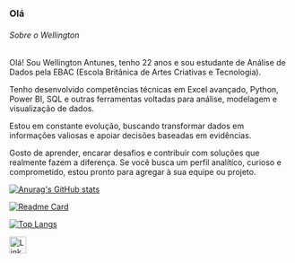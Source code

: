### Olá 

###### Sobre o Wellington
Olá! Sou Wellington Antunes, tenho 22 anos e sou estudante de Análise de Dados pela EBAC (Escola Britânica de Artes Criativas e Tecnologia).

Tenho desenvolvido competências técnicas em Excel avançado, Python, Power BI, SQL e outras ferramentas voltadas para análise, modelagem e visualização de dados.

Estou em constante evolução, buscando transformar dados em informações valiosas e apoiar decisões baseadas em evidências.

Gosto de aprender, encarar desafios e contribuir com soluções que realmente fazem a diferença. Se você busca um perfil analítico, curioso e comprometido, estou pronto para agregar à sua equipe ou projeto.

[![Anurag's GitHub stats](https://github-readme-stats.vercel.app/api?username=Wellantunes&show_icons=true&blueberry )](https://github.com/anuraghazra/github-readme-stats)



[![Readme Card](https://github-readme-stats.vercel.app/api/pin/?username=Wellantunes&repo=Projeto_Restaurante&theme=dark)](https://github.com/anuraghazra/github-readme-stats)


[![Top Langs](https://github-readme-stats.vercel.app/api/top-langs/?username=Wellantunes&layout=compact)](https://github.com/anuraghazra/github-readme-stats)


[<img src='https://img.shields.io/badge/LinkedIn-0077B5?style=for-the-badge&logo=linkedin&logoColor=white' alt='Linkedin' height='30'>]([https://www.linkedin.com/in/pedrobrocaldi/](https://www.linkedin.com/in/wellington-antuness/))

